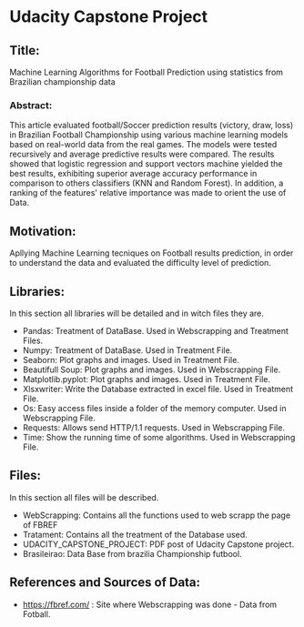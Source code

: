 # Udacity Capstone Project
## Title:
Machine Learning Algorithms for Football Prediction using statistics from Brazilian championship data

### Abstract: 
This article evaluated football/Soccer prediction results (victory, draw, loss) in Brazilian Football Championship using various machine learning models based on real-world data from the real games. The models were tested recursively and average predictive results were compared. The results showed that logistic regression and support vectors machine yielded the best results, exhibiting superior average accuracy performance in comparison to others classifiers (KNN and Random Forest). In addition, a ranking of the features' relative importance was made to orient the use of Data.

## Motivation: 
Apllying Machine Learning tecniques on Football results prediction, in order to understand the data and evaluated the difficulty level of prediction.

## Libraries:
In this section all libraries will be detailed and in witch files they are.

* Pandas: Treatment of DataBase. Used in Webscrapping and Treatment Files.
* Numpy: Treatment of DataBase. Used in Treatment File.
* Seaborn: Plot graphs and images. Used in Treatment File.
* Beautifull Soup: Plot graphs and images. Used in Webscrapping File.
* Matplotlib.pyplot: Plot graphs and images. Used in Treatment File.
* Xlsxwriter: Write the Database extracted in excel file. Used in Treatment File.
* Os: Easy access files inside a folder of the memory computer. Used in Webscrapping File.
* Requests: Allows send HTTP/1.1 requests. Used in Webscrapping File.
* Time: Show the running time of some algorithms. Used in Webscrapping File.

## Files:

In this section all files will be described.

* WebScrapping: Contains all the functions used to web scrapp the page of FBREF
* Tratament: Contains all the treatment of the Database used.
* UDACITY_CAPSTONE_PROJECT: PDF post of Udacity Capstone project.
* Brasileirao: Data Base from brazilia Championship futbool.


## References and Sources of Data:

* https://fbref.com/ : Site where Webscrapping was done - Data from Fotball.
